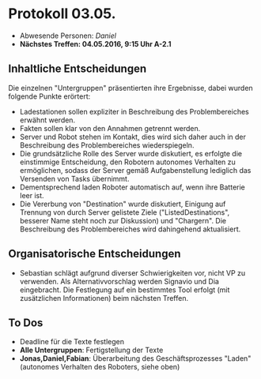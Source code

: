 # Protokoll 03.05.
- Abwesende Personen: *Daniel*
- __Nächstes Treffen: 04.05.2016, 9:15 Uhr A-2.1__

## Inhaltliche Entscheidungen
Die einzelnen "Untergruppen" präsentierten ihre Ergebnisse, dabei wurden folgende Punkte erörtert:
- Ladestationen sollen expliziter in Beschreibung des Problembereiches erwähnt werden.
- Fakten sollen klar von den Annahmen getrennt werden.
- Server und Robot stehen im Kontakt, dies wird sich daher auch in der Beschreibung des Problembereiches wiederspiegeln.
- Die grundsätzliche Rolle des Server wurde diskutiert, es erfolgte die einstimmige Entscheidung, den Robotern autonomes Verhalten zu ermöglichen, sodass der Server gemäß Aufgabenstellung lediglich das Versenden von Tasks übernimmt.
- Dementsprechend laden Roboter automatisch auf, wenn ihre Batterie leer ist.
- Die Vererbung von "Destination" wurde diskutiert, Einigung auf Trennung von durch Server gelistete Ziele ("ListedDestinations", besserer Name steht noch zur Diskussion) und "Chargern". Die Beschreibung des Problembereiches wird dahingehend aktualisiert.

## Organisatorische Entscheidungen
- Sebastian schlägt aufgrund diverser Schwierigkeiten vor, nicht VP zu verwenden. Als Alternativvorschlag werden Signavio und Dia eingebracht. Die Festlegung auf ein bestimmtes Tool erfolgt (mit zusätzlichen Informationen) beim nächsten Treffen.


## To Dos
- Deadline für die Texte festlegen
- __Alle Untergruppen__: Fertigstellung der Texte
- __Jonas,Daniel,Fabian__: Überarbeitung des Geschäftsprozesses "Laden" (autonomes Verhalten des Roboters, siehe oben)
